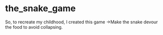 # the_snake_game
So, to recreate my childhood, I created this game ->Make the snake devour the food to avoid collapsing.

